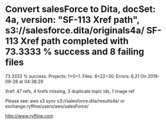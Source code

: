 # Convert salesForce to Dita, docSet: 4a, version: "SF-113 Xref path", s3://salesforce.dita/originals4a/ SF-113 Xref path completed with 73.3333 % success and 8 failing files

73.3333 % success. Projects: 1+0=1.  Files: 8+22=30. Errors: 6,21  On 2019-09-28 at 04:38:29

Xref: 47 refs, 4 hrefs missing, 3 duplicate topic ids, 1 image ref

Please see: aws s3 sync s3://salesforce.dita/results4a/ or exchange.ryffine/users/aws/salesForce/

http://www.ryffine.com
